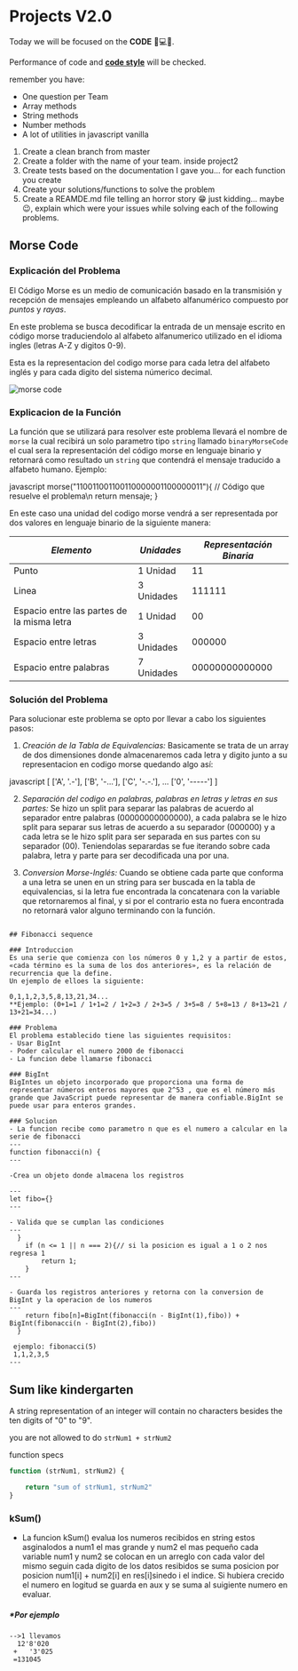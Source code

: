 # Projects V2.0

Today we will be focused on the **CODE** 👾💻👾.

Performance of code and **[code style](https://github.com/airbnb/javascript)** will be checked.

remember you have:

* One question per Team
* Array methods
* String methods
* Number methods
* A lot of utilities in javascript vanilla

1. Create a clean branch from master
1. Create a folder with the name of your team. inside project2
1. Create tests based on the documentation I gave you... for each function you create
1. Create your solutions/functions to solve the problem
1. Create a REAMDE.md file telling an horror story 😁 just kidding... maybe 😉, explain which were your issues while solving each of the following problems.


## Morse Code

### Explicación del Problema

El Código Morse es un medio de comunicación basado en la transmisión y recepción de mensajes empleando un alfabeto alfanumérico compuesto por *puntos* y *rayas*.

En este problema se busca decodificar la entrada de un mensaje escrito en código morse traduciendolo al alfabeto alfanumerico utilizado en el idioma ingles (letras A-Z y digitos 0-9).

Esta es la representacion del codigo morse para cada letra del alfabeto inglés y para cada digito del sistema númerico decimal.

![morse code](https://upload.wikimedia.org/wikipedia/commons/thumb/b/b5/International_Morse_Code.svg/1200px-International_Morse_Code.svg.png)

### Explicacion de la Función

La función que se utilizará para resolver este problema llevará el nombre de <code>morse</code> la cual recibirá un solo parametro tipo <code>string</code> llamado <code>binaryMorseCode</code> el cual sera la representación del código morse en lenguaje binario y retornará como resultado un <code>string</code> que contendrá el mensaje traducido a alfabeto humano. Ejemplo:

javascript
morse("110011001100110000001100000011"){
  // Código que resuelve el problema\n
  return mensaje;
}


En este caso una unidad del codigo morse vendrá a ser representada por dos valores en lenguaje binario de la siguiente manera:

| *Elemento* | *Unidades* | *Representación Binaria* |
|--------------|--------------|----------------------------|
| Punto | 1 Unidad | 11 |
| Linea | 3 Unidades | 111111 |
| Espacio entre las partes de la misma letra | 1 Unidad | 00 |
| Espacio entre letras | 3 Unidades | 000000 |
| Espacio entre palabras | 7 Unidades | 00000000000000 |

### Solución del Problema

Para solucionar este problema se opto por llevar a cabo los siguientes pasos:

1. *Creación de la Tabla de Equivalencias:* Basicamente se trata de un array de dos dimensiones donde almacenaremos cada letra y digito junto a su representacion en codigo morse quedando algo así:

javascript
[
 ['A', '.-'],
 ['B', '-...'],
 ['C', '-.-.'],
 ...
 ['0', '-----']
]


2. *Separación del codigo en palabras, palabras en letras y letras en sus partes:* Se hizo un split para separar las palabras de acuerdo al separador entre palabras (00000000000000), a cada palabra se le hizo split para separar sus letras de acuerdo a su separador (000000) y a cada letra se le hizo split para ser separada en sus partes con su separador (00). Teniendolas separardas se fue iterando sobre cada palabra, letra y parte para ser decodificada una por una.

3. *Conversion Morse-Inglés:* Cuando se obtiene cada parte que conforma a una letra se unen en un string para ser buscada en la tabla de equivalencias, si la letra fue encontrada la concatenara con la variable que retornaremos al final, y si por el contrario esta no fuera encontrada no retornará valor alguno terminando con la función.
```

## Fibonacci sequence

### Introduccion
Es una serie que comienza con los números 0 y 1,2​ y a partir de estos, «cada término es la suma de los dos anteriores», es la relación de recurrencia que la define.
Un ejemplo de elloes la siguiente:

0,1,1,2,3,5,8,13,21,34...
**Ejemplo: (0+1=1 / 1+1=2 / 1+2=3 / 2+3=5 / 3+5=8 / 5+8=13 / 8+13=21 / 13+21=34...)

### Problema
El problema establecido tiene las siguientes requisitos:
- Usar BigInt
- Poder calcular el numero 2000 de fibonacci
- La funcion debe llamarse fibonacci

### BigInt
BigIntes un objeto incorporado que proporciona una forma de representar números enteros mayores que 2^53 , que es el número más grande que JavaScript puede representar de manera confiable.BigInt se puede usar para enteros grandes.

### Solucion
- La funcion recibe como parametro n que es el numero a calcular en la serie de fibonacci
---
function fibonacci(n) {
---

-Crea un objeto donde almacena los registros 

---
let fibo={}
---

- Valida que se cumplan las condiciones
---
  }
    if (n <= 1 || n === 2){// si la posicion es igual a 1 o 2 nos regresa 1
        return 1;
    }
---

- Guarda los registros anteriores y retorna con la conversion de BigInt y la operacion de los numeros
---
    return fibo[n]=BigInt(fibonacci(n - BigInt(1),fibo)) + BigInt(fibonacci(n - BigInt(2),fibo))
  }

 ejemplo: fibonacci(5)
 1,1,2,3,5
---
```

## Sum like kindergarten

A string representation of an integer will contain no characters besides the ten digits of "0" to "9".

you are not allowed to do
`strNum1 + strNum2`

function specs

```js
function (strNum1, strNum2) {

    return "sum of strNum1, strNum2"
}
```

### kSum()
- La funcion kSum() evalua los numeros recibidos en string estos asginalodos a num1 el mas grande y num2 el mas pequeño cada variable num1 y num2 se colocan en un arreglo con cada valor del mismo seguin cada digito de los datos resibidos se suma posicion por posicion num1[i] + num2[i] en res[i]sinedo i el indice. Si hubiera crecido el numero en logitud se guarda en aux y se suma al suigiente numero en evaluar.

##### *Por ejemplo


`-->1 llevamos `\
`   12'8'020 `\
` +   '3'025`\
` =131045`
